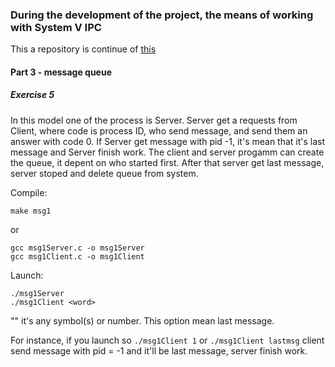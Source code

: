 ### During the development of the project, the means of working with System V IPC

This a repository is continue of [this](https://github.com/dima-paryshkov/elt_m3_ipc)

#### Part 3 - message queue 

##### Exercise 5

In this model one of the process is Server. Server get a requests from Client, where code is process ID, who send message, and send them an answer with code 0. If Server get message with pid -1, it's mean that it's last message and Server finish work. 
The client and server progamm can create the queue, it depent on who started first. 
After that server get last message, server stoped and delete queue from system. 

Compile:

    make msg1

or 

	gcc msg1Server.c -o msg1Server
	gcc msg1Client.c -o msg1Client

Launch:
    
    ./msg1Server
    ./msg1Client <word>

"<word>" it's any symbol(s) or number. This option mean last message.

For instance, if you launch so `./msg1Client 1` or `./msg1Client lastmsg` client send message with pid = -1 and it'll be last message, server finish work.